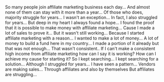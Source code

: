 So many people join affiliate marketing business each day...
And almost none of them can stay with it more than a year...
Of those who does, majority struggle for years...
I wasn't an exception...
In fact, I also struggled for years...
But deep in my heart I always found a hope...
I found the proof that it is possible to make money with affiliate marketing...
Cause I made a lot of sales to prove it...
But it wasn't still working...
Because I started affiliate marketing with a reason...
I wanted to make a lot of money...
A lot of money to build a fund here in my country...
I made a portion of it already but that was not enough...
That wasn't consistent..
If I can't make a consistent high income from affiliate marketing how can I say it is working?
How can I achieve my cause for starting it?
So I kept searching...
I kept searching for a solution...
Although I struggled for years...
I have seen a pattern...
Vendors are making sales...
Through affiliates and also by themselves
But affiliates are struggling...
